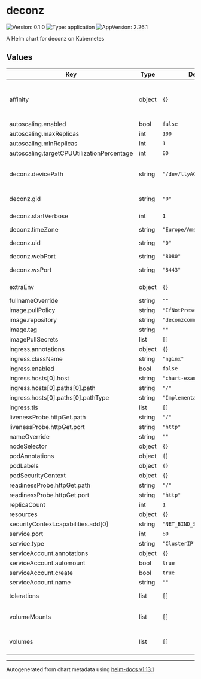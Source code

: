 # deconz

![Version: 0.1.0](https://img.shields.io/badge/Version-0.1.0-informational?style=flat-square) ![Type: application](https://img.shields.io/badge/Type-application-informational?style=flat-square) ![AppVersion: 2.26.1](https://img.shields.io/badge/AppVersion-2.26.1-informational?style=flat-square)

A Helm chart for deconz on Kubernetes

## Values

| Key | Type | Default | Description |
|-----|------|---------|-------------|
| affinity | object | `{}` | affinity for the pod e.g. to attract it to a specific node in the cluster nodeAffinity:   requiredDuringSchedulingIgnoredDuringExecution:     nodeSelectorTerms:       - matchExpressions:         - key: 'usb'           operator: In           values:             - 'true' |
| autoscaling.enabled | bool | `false` |  |
| autoscaling.maxReplicas | int | `100` |  |
| autoscaling.minReplicas | int | `1` |  |
| autoscaling.targetCPUUtilizationPercentage | int | `80` |  |
| deconz.devicePath | string | `"/dev/ttyACM0"` | Override the location where deCONZ looks for the RaspBee/Conbee device. Becomes DECONZ_DEVICE: "" Examples: /dev/ttyUSB0 (conbee1), /dev/ttyACM0 (conbee2) |
| deconz.gid | string | `"0"` | GID for the container user, becomes DECONZ_GID in the env vars |
| deconz.startVerbose | int | `1` | becomes DECONZ_START_VERBOSE. set to 0 to turn off extra logging |
| deconz.timeZone | string | `"Europe/Amsterdam"` | becomes TZ env var. this is the timezone |
| deconz.uid | string | `"0"` | UID for the container user, becomes DECONZ_UID in the env vars |
| deconz.webPort | string | `"8080"` | becomes DECONZ_WEB_PORT in env vars. |
| deconz.wsPort | string | `"8443"` | becomes DECONZ_WS_PORT. may be useful to set to: "10001" |
| extraEnv | object | `{}` | extra environment variables you want to pass to the deconz pod |
| fullnameOverride | string | `""` |  |
| image.pullPolicy | string | `"IfNotPresent"` |  |
| image.repository | string | `"deconzcommunity/deconz"` |  |
| image.tag | string | `""` |  |
| imagePullSecrets | list | `[]` |  |
| ingress.annotations | object | `{}` |  |
| ingress.className | string | `"nginx"` |  |
| ingress.enabled | bool | `false` |  |
| ingress.hosts[0].host | string | `"chart-example.local"` |  |
| ingress.hosts[0].paths[0].path | string | `"/"` |  |
| ingress.hosts[0].paths[0].pathType | string | `"ImplementationSpecific"` |  |
| ingress.tls | list | `[]` |  |
| livenessProbe.httpGet.path | string | `"/"` |  |
| livenessProbe.httpGet.port | string | `"http"` |  |
| nameOverride | string | `""` |  |
| nodeSelector | object | `{}` |  |
| podAnnotations | object | `{}` |  |
| podLabels | object | `{}` |  |
| podSecurityContext | object | `{}` |  |
| readinessProbe.httpGet.path | string | `"/"` |  |
| readinessProbe.httpGet.port | string | `"http"` |  |
| replicaCount | int | `1` |  |
| resources | object | `{}` |  |
| securityContext.capabilities.add[0] | string | `"NET_BIND_SERVICE"` |  |
| service.port | int | `80` |  |
| service.type | string | `"ClusterIP"` |  |
| serviceAccount.annotations | object | `{}` |  |
| serviceAccount.automount | bool | `true` |  |
| serviceAccount.create | bool | `true` |  |
| serviceAccount.name | string | `""` |  |
| tolerations | list | `[]` | tolerations for tainted nodes, example:  - key: usb    operator: Equal    value: true    effect: NoSchedule |
| volumeMounts | list | `[]` | Additional volumeMounts on the output Deployment definition. exmaple:   - mountPath: /dev/ttyACM0    name: usb |
| volumes | list | `[]` | Additional volumes on the output Deployment definition. example:   - hostPath:       path: >-         /dev/serial/...       type: CharDevice     name: usb |

----------------------------------------------
Autogenerated from chart metadata using [helm-docs v1.13.1](https://github.com/norwoodj/helm-docs/releases/v1.13.1)
